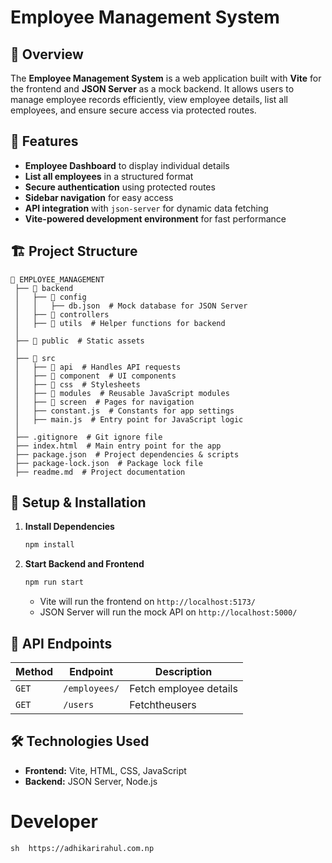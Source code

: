 # Employee Management System

## 📌 Overview
The **Employee Management System** is a web application built with **Vite** for the frontend and **JSON Server** as a mock backend. It allows users to manage employee records efficiently, view employee details, list all employees, and ensure secure access via protected routes.

## 🚀 Features
- **Employee Dashboard** to display individual details
- **List all employees** in a structured format
- **Secure authentication** using protected routes
- **Sidebar navigation** for easy access
- **API integration** with `json-server` for dynamic data fetching
- **Vite-powered development environment** for fast performance

## 🏗 Project Structure
```
📂 EMPLOYEE_MANAGEMENT
 ├── 📂 backend
 │   ├── 📂 config
 │   │   ├── db.json  # Mock database for JSON Server
 │   ├── 📂 controllers  
 │   ├── 📂 utils  # Helper functions for backend
 │
 ├── 📂 public  # Static assets
 │
 ├── 📂 src
 │   ├── 📂 api  # Handles API requests
 │   ├── 📂 component  # UI components
 │   ├── 📂 css  # Stylesheets
 │   ├── 📂 modules  # Reusable JavaScript modules
 │   ├── 📂 screen  # Pages for navigation
 │   ├── constant.js  # Constants for app settings
 │   ├── main.js  # Entry point for JavaScript logic
 │
 ├── .gitignore  # Git ignore file
 ├── index.html  # Main entry point for the app
 ├── package.json  # Project dependencies & scripts
 ├── package-lock.json  # Package lock file
 ├── readme.md  # Project documentation
```

## 🔧 Setup & Installation
1. **Install Dependencies**
   ```sh
   npm install
   ```
2. **Start Backend and Frontend**
   ```sh
   npm run start
   ```
   - Vite will run the frontend on `http://localhost:5173/`
   - JSON Server will run the mock API on `http://localhost:5000/`

## 📡 API Endpoints
| Method | Endpoint | Description |
|--------|---------|-------------|
| `GET` | `/employees/` | Fetch employee details |
| `GET` | `/users` | Fetchtheusers |

## 🛠 Technologies Used
- **Frontend:** Vite, HTML, CSS, JavaScript
- **Backend:** JSON Server, Node.js

# Developer 
``sh 
https://adhikarirahul.com.np
``

